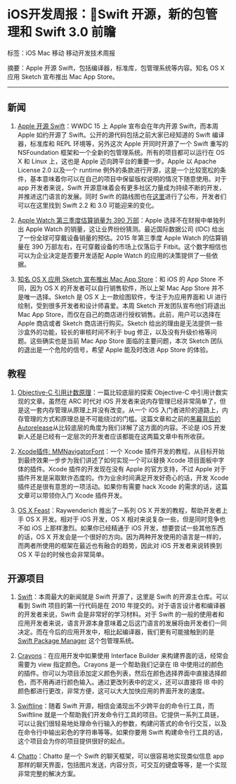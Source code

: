 # iOS开发周报：Swift 开源，新的包管理和 Swift 3.0 前瞻

标签：iOS Mac 移动 移动开发技术周报

摘要：Apple 开源 Swift，包括编译器，标准库，包管理系统等内容。知名 OS X 应用 Sketch 宣布推出 Mac App Store。

---

## 新闻

1. [Apple 开源 Swift](https://swift.org)：WWDC 15 上 Apple 宣布会在年内开源 Swift，而本周 Apple 如约开源了 Swift。公开的源代码包括之前大家已经知道的 Swift 编译器，标准库和 REPL 环境等，另外这次 Apple 开同时开源了一个 Swift 重写的 NSFoundation 框架和一个全新的包管理系统。所有的项目都可以运行在 OS X 和 Linux 上，这也是 Apple 迈向跨平台的重要一步。Apple 以 Apache License 2.0 以及一个 runtime 例外的条款进行开源，这是一个比较宽松的条件，基本意味着你可以在自己的项目中保留版权说明的情况下随意使用。对于 app 开发者来说，Swift 开源意味着会有更多社区力量成为持续不断的开发，并推进这门语言的发展。同时 Swift 的路线图也在[这里](https://github.com/apple/swift-evolution)进行了公布，开发者们可以在这里找到 Swift 2.2 和 3.0 可能迎来的变化。

2. [Apple Watch 第三季度估算销量为 390 万部](https://www.idc.com/getdoc.jsp?containerId=prUS40674715)：Apple 选择不在财报中单独列出 Apple Watch 的销量，这让业界纷纷猜测。最近国际数据公司 (IDC) 给出了一份全球可穿戴设备销量的预估。2015 年第三季度 Apple Watch 的估算销量在 390 万部左右，在可穿戴设备的市场上仅落后于 Fitbit。这个数字相信也可以为企业决定是否要开发适配 Apple Watch 的应用的决策提供了一些依据。

3. [知名 OS X 应用 Sketch 宣布推出 Mac App Store](http://blog.sketchapp.com/post/134322691555/leaving-the-mac-app-store)：和 iOS 的 App Store 不同，因为 OS X 的开发者可以自行销售软件，所以上架 Mac App Store 并不是唯一选择。Sketch 是 OS X 上一款绘图软件，专注于为应用界面和 UI 进行绘制，受到很多开发者和设计师喜爱。本周 Sketch 开发团队宣布他们将退出 Mac App Store，而仅在自己的商店进行授权销售。此前，用户可以选择在 Apple 商店或者 Sketch 商店进行购买。Sketch 给出的理由是无法提供一些沙盒外的功能，较长的审核时间不利于 bug 修正，以及没有升级价格等问题。这些确实也是当前 Mac App Store 面临的主要问题，本次 Sketch 团队的退出是一个危险的信号，希望 Apple 能及时改进 App Store 的体验。

## 教程

1. [Objective-C 引用计数原理](http://yulingtianxia.com/blog/2015/12/06/The-Principle-of-Refenrence-Counting/)：一篇比较底层的探索 Objective-C 中引用计数实现的文章。虽然在 ARC 时代对 iOS 开发者来说内存管理已经非常简单了，但是这一套内存管理从原理上并没有改变。从一个 iOS 入门者进阶的道路上，内存管理的方式和原理总是不可能绕过的门槛。这篇文章和之前的[黑幕背后的Autorelease](http://blog.sunnyxx.com/2014/10/15/behind-autorelease/)从比较底层的角度为我们详解了这方面的内容。不论是 iOS 开发新人还是已经有一定层次的开发者应该都能在这两篇文章中有所收获。

2. [Xcode插件: MMNavigatorFont](http://adad184.com/2015/12/04/xcode-plugins-MMNavigatorFont/)：一个 Xcode 插件开发的教程，从目标开始到最终效果一步步为我们讲述了如何实现一个可以替换 Xcode 项目面板中字体的插件。Xcode 插件的开发现在没有 Apple 的官方支持，不过 Apple 对于插件开发是采取默许态度的。作为业余时间满足开发好奇心的话，开发 Xcode 插件还是很有意思的一项活动。如果你有需要 hack Xcode 的需求的话，这篇文章可以带领你入门 Xcode 插件开发。

3. [OS X Feast](http://www.raywenderlich.com/121284/introducing-the-os-x-feast)：Raywenderich 推出了一系列 OS X 开发的教程，帮助开发者上手 OS X 开发。相对于 iOS 开发，OS X 相对来说复杂一些，但是同时竞争也不如 iOS 上那样激烈。如果你已经精通于 iOS 开发，想要尝试一些其他东西的话，OS X 开发会是一个很好的方向。因为两种开发使用的语言是一样的，而两者所使用的框架在最近也有融合的趋势，因此对 iOS 开发者来说转换到 OS X 平台的时候也会非常简单。

## 开源项目

1. [Swift](https://github.com/apple/swift)：本周最大的新闻就是 Swift 开源了，这里是 Swift 的开源主仓库。可以看到 Swift 项目的第一行代码是在 2010 年提交的。对于语言设计者和编译器的开发者来说，Swift 会是非常好的学习材料。对于 Swift 的一般的使用者和应用开发者来说，语言开源本身意味着之后这门语言的发展将由开发者们一同决定。而在今后的应用开发中，相比起编译器，我们更有可能接触到的是 [Swift Package Manager](https://github.com/apple/swift-package-manager) 这个包管理系统。

2. [Crayons](https://github.com/Sephiroth87/Crayons)：在应用开发中如果使用 Interface Builder 来构建界面的话，经常会需要为 view 指定颜色。Crayons 是一个帮助我们记录在 IB 中使用过的颜色的插件。你可以为项目添加定义颜色列表，然后在颜色选择界面中直接选择颜色，而不用再进行颜色输入。通过更改列表中的定义，还可以直接将 IB 中的颜色都进行更改，非常方便，这可以大大加快应用的界面开发的速度。

3. [Swiftline](https://github.com/Swiftline/Swiftline)：随着 Swift 开源，相信会涌现出不少跨平台的命令行工具，而 Swiftline 就是一个帮助我们开发命令行工具的项目。它提供一系列工具链，可以让我们很轻易地处理命令行输入的参数，构建问答式的命令行交互，以及在命令行中输出彩色的字符串等等。如果你要用 Swift 构建命令行工具的话，这个项目会为你的项目提供很好的起点。

4. [Chatto](https://github.com/badoo/Chatto)：Chatto 是一个 Swift 的聊天框架，可以很容易地实现类似信息 app 那样的聊天界面，包括图片发送，内容分页，可交互的键盘等等，是一个实现非常完整的解决方案。
